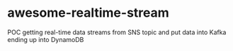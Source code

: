 # awesome-realtime-stream
POC getting real-time data streams from SNS topic and put data into Kafka ending up into DynamoDB
